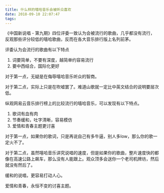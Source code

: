 ```yaml
---
title: 什么样的嘻哈音乐会被听众喜欢
date: 2018-09-10 22:07:47
tags:
---
```


《中国新说唱 - 第九期》四位评委一致认为会被流行的歌曲，几乎都没有流行，反观那些评分较低的嘻哈歌曲，反而在各大音乐排行版上名列前茅。

评委认为会流行的歌曲有以下特点

1. 词要简单，不要有深度，越简单约容易流行
2. 要中西结合，国际化更好

对于第一点，无疑是在侮辱嘻哈音乐听众的智商。

对于第二点，实际上只是在吹嘘罢了。难道山歌就一定比中英文结合的说明要层次低。

纵观网易云音乐排行榜上的比较流行的嘻哈音乐，可以发现有以下特点。

1. 歌词有血有肉
2. 节奏缓和，吐字清晰，容易模仿
3. 爱情和青春主题更讨喜

对于第一点，如果你的歌词，只是再说自己有多牛逼，别人多low，那么你的歌一定火不了。

对于第二点，虽然嘻哈音乐讲究说唱的速度，但是如果你的歌曲，整片速度快的都像在高速公路上飙车，那么没有人能跟上。观众顶多会送你一个老司机牌坊，然后就没有然后了。

缓和的说唱，更容易打动人心。

爱情和青春，永恒不变的讨喜主题。

